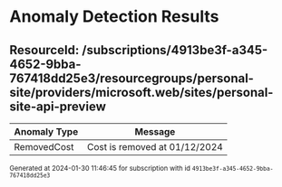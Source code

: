# Anomaly Detection Results

## ResourceId: /subscriptions/4913be3f-a345-4652-9bba-767418dd25e3/resourcegroups/personal-site/providers/microsoft.web/sites/personal-site-api-preview

| Anomaly Type | Message |
|---|---|
|RemovedCost| Cost is removed at 01/12/2024|


<sup>Generated at 2024-01-30 11:46:45 for subscription with id `4913be3f-a345-4652-9bba-767418dd25e3`</sup>
